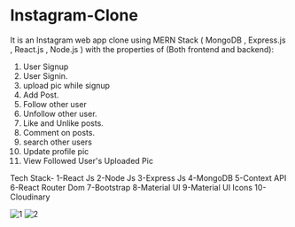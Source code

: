 

# Instagram-Clone
 It is an Instagram web app clone using MERN Stack ( MongoDB , Express.js , React.js , Node.js ) with the properties of (Both frontend and backend):
1. User Signup 
2. User Signin.
3. upload pic while signup
4. Add Post.
5. Follow other user
6.  Unfollow other user.
7. Like and Unlike posts.
8. Comment on posts.
9. search other users
10. Update profile pic
11. View Followed User's Uploaded Pic


Tech Stack-
  1-React Js
  2-Node Js
  3-Express Js
  4-MongoDB
  5-Context API
  6-React Router Dom
  7-Bootstrap
  8-Material UI
  9-Material UI Icons
  10-Cloudinary


![1](https://user-images.githubusercontent.com/71556166/130275400-10e97509-1d90-48b8-98cd-732fc6d98b98.png)
![2](https://user-images.githubusercontent.com/71556166/130275978-d0e943f8-d991-401e-9c82-a810e5cfa76e.png)

